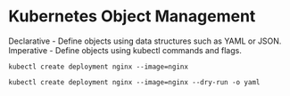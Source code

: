 # Kubernetes Object Management

Declarative - Define objects using data structures such as YAML or JSON.
Imperative - Define objects using kubectl commands and flags.

```
kubectl create deployment nginx --image=nginx
```


```
kubectl create deployment nginx --image=nginx --dry-run -o yaml
```